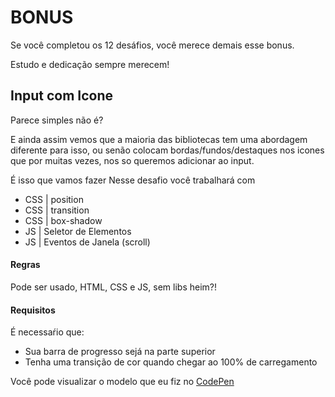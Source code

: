 # BONUS
Se você completou os 12 desáfios, você merece demais esse bonus.

Estudo e dedicação sempre merecem!


## Input com Icone
Parece simples não é?

E ainda assim vemos que a maioria das bibliotecas tem uma abordagem diferente para isso, ou  senão colocam bordas/fundos/destaques nos icones que por muitas vezes, nos so queremos  adicionar ao input.

É isso que vamos fazer
Nesse desafio você trabalhará com
  - CSS | position
  - CSS | transition
  - CSS | box-shadow
  - JS | Seletor de Elementos
  - JS | Eventos de Janela (scroll)
  
  
  
  #### Regras
  Pode ser usado, HTML, CSS e JS, sem libs heim?!
  
  
  #### Requisitos
É necessaŕio que:
  - Sua barra de progresso sejá na parte superior
  - Tenha uma transição de cor quando chegar ao 100% de carregamento
  
  Você pode visualizar o modelo que eu fiz no [CodePen](https://codepen.io/schirrel/full/LYpZKLm)
